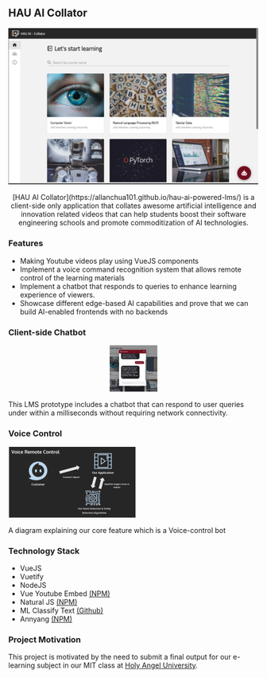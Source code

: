 ## HAU AI Collator

<p align="center">
     <img src="https://github.com/allanchua101/hau-ai-powered-lms/blob/main/assets/screenshots/Course%20list.png"
          alt="Course list of application"
          width="712px" />
</p>
<p align="center">
     [HAU AI Collator](https://allanchua101.github.io/hau-ai-powered-lms/) is a client-side only application that collates awesome artificial intelligence and innovation related videos that can help students boost their software engineering schools and promote commoditization of AI technologies.
</p>

### Features

- Making Youtube videos play using VueJS components
- Implement a voice command recognition system that allows remote control of the learning materials
- Implement a chatbot that responds to queries to enhance learning experience of viewers.
- Showcase different edge-based AI capabilities and prove that we can build AI-enabled frontends with no backends

### Client-side Chatbot

<p align="center">
<img src="https://github.com/allanchua101/hau-ai-powered-lms/blob/main/assets/screenshots/Chatbot.png"
     alt="A chatbot included in the LMS"
     style="margin-right: auto; margin-left: auto; max-width: 96px;" width="512px" />
</p>
This LMS prototype includes a chatbot that can respond to user queries under within a milliseconds without requiring network connectivity.

### Voice Control

<img src="https://github.com/allanchua101/hau-ai-powered-lms/blob/main/assets/Voice%20Banner.png"
     alt="A diagram explaining our core feature which is a Voice-control bot"
     style="margin-right: auto; margin-left: auto; max-width: 256px;" />

A diagram explaining our core feature which is a Voice-control bot

### Technology Stack

- VueJS
- Vuetify
- NodeJS
- Vue Youtube Embed [(NPM)](https://www.npmjs.com/package/vue-youtube-embed)
- Natural JS [(NPM)](https://www.npmjs.com/package/natural)
- ML Classify Text [(Github)](https://github.com/andreekeberg/ml-classify-text-js)
- Annyang [(NPM)](https://www.npmjs.com/package/annyang)

### Project Motivation

This project is motivated by the need to submit a final output for our e-learning subject in our MIT class at [Holy Angel University](https://www.hau.edu.ph/).
